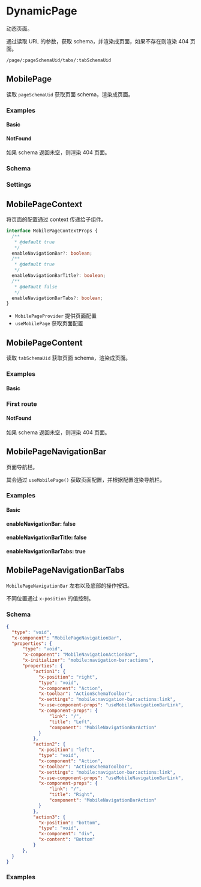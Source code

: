 
# DynamicPage

动态页面。

通过读取 URL 的参数，获取 schema，并渲染成页面，如果不存在则渲染 404 页面。

```bash
/page/:pageSchemaUid/tabs/:tabSchemaUid
```

## MobilePage

读取 `pageSchemaUid` 获取页面 schema，渲染成页面。

### Examples

#### Basic

<code src="./demos/pages-dynamic-page-basic.tsx"></code>

#### NotFound

如果 schema 返回未空，则渲染 404 页面。

<code src="./demos/pages-dynamic-page-404.tsx"></code>

### Schema

<code src="./demos/pages-dynamic-page-schema.tsx"></code>

### Settings

<code src="./demos/pages-dynamic-page-settings.tsx"></code>

## MobilePageContext

将页面的配置通过 context 传递给子组件。

```ts
interface MobilePageContextProps {
  /**
   * @default true
   */
  enableNavigationBar?: boolean;
  /**
   * @default true
   */
  enableNavigationBarTitle?: boolean;
  /**
   * @default false
   */
  enableNavigationBarTabs?: boolean;
}
```

- `MobilePageProvider` 提供页面配置
- `useMobilePage` 获取页面配置

## MobilePageContent

读取 `tabSchemaUid` 获取页面 schema，渲染成页面。

### Examples

#### Basic

<code src="./demos/pages-page-content-basic.tsx"></code>

### First route

<code src="./demos/pages-page-content-first-route.tsx"></code>

#### NotFound

如果 schema 返回未空，则渲染 404 页面。

<code src="./demos/pages-page-content-404.tsx"></code>

## MobilePageNavigationBar

页面导航栏。

其会通过 `useMobilePage()` 获取页面配置，并根据配置渲染导航栏。

### Examples

#### Basic

<code src="./demos/pages-navigation-bar-basic.tsx"></code>

#### enableNavigationBar: false

<code src="./demos/pages-navigation-bar-false.tsx"></code>

#### enableNavigationBarTitle: false

<code src="./demos/pages-navigation-bar-title-false.tsx"></code>

#### enableNavigationBarTabs: true

<code src="./demos/pages-navigation-bar-tabs.tsx"></code>

## MobilePageNavigationBarTabs

`MobilePageNavigationBar` 左右以及底部的操作按钮。

不同位置通过 `x-position` 的值控制。

### Schema

```json
{
  "type": "void",
  "x-component": "MobilePageNavigationBar",
  "properties": {
      "type": "void",
      "x-component": "MobileNavigationActionBar",
      "x-initializer": "mobile:navigation-bar:actions",
      "properties": {
          "action1": {
            "x-position": "right",
            "type": "void",
            "x-component": "Action",
            "x-toolbar": "ActionSchemaToolbar",
            "x-settings": "mobile:navigation-bar:actions:link",
            "x-use-component-props": "useMobileNavigationBarLink",
            "x-component-props": {
                "link": "/",
                "title": "Left",
                "component": "MobileNavigationBarAction"
            }
          },
          "action2": {
            "x-position": "left",
            "type": "void",
            "x-component": "Action",
            "x-toolbar": "ActionSchemaToolbar",
            "x-settings": "mobile:navigation-bar:actions:link",
            "x-use-component-props": "useMobileNavigationBarLink",
            "x-component-props": {
                "link": "/",
                "title": "Right",
                "component": "MobileNavigationBarAction"
            }
          },
          "action3": {
            "x-position": "bottom",
            "type": "void",
            "x-component": "div",
            "x-content": "Bottom"
          }
      },
  }
}
```

### Examples

<code src="./demos/pages-navigation-bar-actions.tsx"></code>

